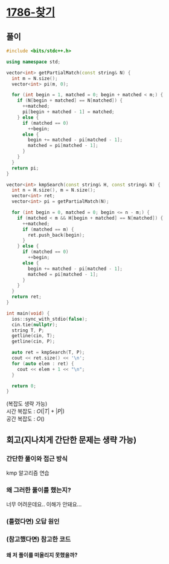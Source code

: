# [1786-찾기](https://www.acmicpc.net/problem/1786)

## 풀이

```cpp
#include <bits/stdc++.h>

using namespace std;

vector<int> getPartialMatch(const string& N) {
  int m = N.size();
  vector<int> pi(m, 0);

  for (int begin = 1, matched = 0; begin + matched < m;) {
    if (N[begin + matched] == N[matched]) {
      ++matched;
      pi[begin + matched - 1] = matched;
    } else {
      if (matched == 0)
        ++begin;
      else {
        begin += matched - pi[matched - 1];
        matched = pi[matched - 1];
      }
    }
  }
  return pi;
}

vector<int> kmpSearch(const string& H, const string& N) {
  int n = H.size(), m = N.size();
  vector<int> ret;
  vector<int> pi = getPartialMatch(N);

  for (int begin = 0, matched = 0; begin <= n - m;) {
    if (matched < m && H[begin + matched] == N[matched]) {
      ++matched;
      if (matched == m) {
        ret.push_back(begin);
      }
    } else {
      if (matched == 0)
        ++begin;
      else {
        begin += matched - pi[matched - 1];
        matched = pi[matched - 1];
      }
    }
  }
  return ret;
}

int main(void) {
  ios::sync_with_stdio(false);
  cin.tie(nullptr);
  string T, P;
  getline(cin, T);
  getline(cin, P);

  auto ret = kmpSearch(T, P);
  cout << ret.size() << '\n';
  for (auto elem : ret) {
    cout << elem + 1 << "\n";
  }

  return 0;
}
```

(복잡도 생략 가능)  
시간 복잡도 : $O(|T| + |P|)$  
공간 복잡도 : $O()$   



## 회고(지나치게 간단한 문제는 생략 가능)

### 간단한 풀이와 접근 방식

kmp 알고리즘 연습

### 왜 그러한 풀이를 했는지?

너무 어려운데요.. 이해가 안돼요...

### (틀렸다면) 오답 원인



### (참고했다면) 참고한 코드

  
#### 왜 저 풀이를 떠올리지 못했을까?

